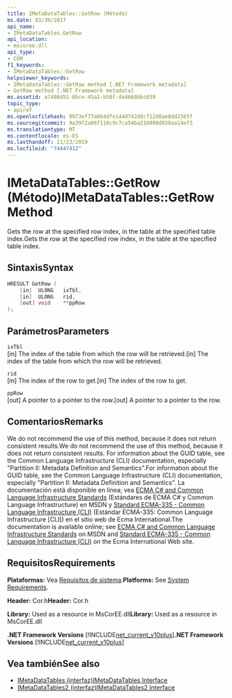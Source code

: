 ```yaml
---
title: IMetaDataTables::GetRow (Método)
ms.date: 03/30/2017
api_name:
- IMetaDataTables.GetRow
api_location:
- mscoree.dll
api_type:
- COM
f1_keywords:
- IMetaDataTables::GetRow
helpviewer_keywords:
- IMetaDataTables::GetRow method [.NET Framework metadata]
- GetRow method [.NET Framework metadata]
ms.assetid: a7408d51-0bce-45a2-b58f-da4660bbc039
topic_type:
- apiref
ms.openlocfilehash: 9973ef77a064dfe144d742d8cf12d8ae8dd2565f
ms.sourcegitcommit: 9a39f2a06f110c9c7ca54ba216900d038aa14ef3
ms.translationtype: MT
ms.contentlocale: es-ES
ms.lasthandoff: 11/23/2019
ms.locfileid: "74447412"
---
```

# <a name="imetadatatablesgetrow-method"></a><span data-ttu-id="637bd-102">IMetaDataTables::GetRow (Método)</span><span class="sxs-lookup"><span data-stu-id="637bd-102">IMetaDataTables::GetRow Method</span></span>
<span data-ttu-id="637bd-103">Gets the row at the specified row index, in the table at the specified table index.</span><span class="sxs-lookup"><span data-stu-id="637bd-103">Gets the row at the specified row index, in the table at the specified table index.</span></span>  
  
## <a name="syntax"></a><span data-ttu-id="637bd-104">Sintaxis</span><span class="sxs-lookup"><span data-stu-id="637bd-104">Syntax</span></span>  
  
```cpp  
HRESULT GetRow (   
    [in]  ULONG   ixTbl,  
    [in]  ULONG   rid,  
    [out] void    **ppRow  
);  
```  
  
## <a name="parameters"></a><span data-ttu-id="637bd-105">Parámetros</span><span class="sxs-lookup"><span data-stu-id="637bd-105">Parameters</span></span>  
 `ixTbl`  
 <span data-ttu-id="637bd-106">[in] The index of the table from which the row will be retrieved.</span><span class="sxs-lookup"><span data-stu-id="637bd-106">[in] The index of the table from which the row will be retrieved.</span></span>  
  
 `rid`  
 <span data-ttu-id="637bd-107">[in] The index of the row to get.</span><span class="sxs-lookup"><span data-stu-id="637bd-107">[in] The index of the row to get.</span></span>  
  
 `ppRow`  
 <span data-ttu-id="637bd-108">[out] A pointer to a pointer to the row.</span><span class="sxs-lookup"><span data-stu-id="637bd-108">[out] A pointer to a pointer to the row.</span></span>  
  
## <a name="remarks"></a><span data-ttu-id="637bd-109">Comentarios</span><span class="sxs-lookup"><span data-stu-id="637bd-109">Remarks</span></span>  
 <span data-ttu-id="637bd-110">We do not recommend the use of this method, because it does not return consistent results.</span><span class="sxs-lookup"><span data-stu-id="637bd-110">We do not recommend the use of this method, because it does not return consistent results.</span></span> <span data-ttu-id="637bd-111">For information about the GUID table, see the Common Language Infrastructure (CLI) documentation, especially "Partition II: Metadata Definition and Semantics".</span><span class="sxs-lookup"><span data-stu-id="637bd-111">For information about the GUID table, see the Common Language Infrastructure (CLI) documentation, especially "Partition II: Metadata Definition and Semantics".</span></span> <span data-ttu-id="637bd-112">La documentación está disponible en línea; vea [ECMA C# and Common Language Infrastructure Standards](https://go.microsoft.com/fwlink/?LinkID=99212) (Estándares de ECMA C# y Common Language Infrastructure) en MSDN y [Standard ECMA-335 - Common Language Infrastructure (CLI)](https://go.microsoft.com/fwlink/?LinkID=65552) (Estándar ECMA-335: Common Language Infrastructure [CLI]) en el sitio web de Ecma International.</span><span class="sxs-lookup"><span data-stu-id="637bd-112">The documentation is available online; see [ECMA C# and Common Language Infrastructure Standards](https://go.microsoft.com/fwlink/?LinkID=99212) on MSDN and [Standard ECMA-335 - Common Language Infrastructure (CLI)](https://go.microsoft.com/fwlink/?LinkID=65552) on the Ecma International Web site.</span></span>  
  
## <a name="requirements"></a><span data-ttu-id="637bd-113">Requisitos</span><span class="sxs-lookup"><span data-stu-id="637bd-113">Requirements</span></span>  
 <span data-ttu-id="637bd-114">**Plataformas:** Vea [Requisitos de sistema](../../../../docs/framework/get-started/system-requirements.md).</span><span class="sxs-lookup"><span data-stu-id="637bd-114">**Platforms:** See [System Requirements](../../../../docs/framework/get-started/system-requirements.md).</span></span>  
  
 <span data-ttu-id="637bd-115">**Header:** Cor.h</span><span class="sxs-lookup"><span data-stu-id="637bd-115">**Header:** Cor.h</span></span>  
  
 <span data-ttu-id="637bd-116">**Library:** Used as a resource in MsCorEE.dll</span><span class="sxs-lookup"><span data-stu-id="637bd-116">**Library:** Used as a resource in MsCorEE.dll</span></span>  
  
 <span data-ttu-id="637bd-117">**.NET Framework Versions**  [!INCLUDE[net_current_v10plus](../../../../includes/net-current-v10plus-md.md)]</span><span class="sxs-lookup"><span data-stu-id="637bd-117">**.NET Framework Versions**  [!INCLUDE[net_current_v10plus](../../../../includes/net-current-v10plus-md.md)]</span></span>  
  
## <a name="see-also"></a><span data-ttu-id="637bd-118">Vea también</span><span class="sxs-lookup"><span data-stu-id="637bd-118">See also</span></span>

- [<span data-ttu-id="637bd-119">IMetaDataTables (interfaz)</span><span class="sxs-lookup"><span data-stu-id="637bd-119">IMetaDataTables Interface</span></span>](../../../../docs/framework/unmanaged-api/metadata/imetadatatables-interface.md)
- [<span data-ttu-id="637bd-120">IMetaDataTables2 (interfaz)</span><span class="sxs-lookup"><span data-stu-id="637bd-120">IMetaDataTables2 Interface</span></span>](../../../../docs/framework/unmanaged-api/metadata/imetadatatables2-interface.md)
